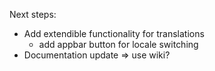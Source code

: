 Next steps:

- Add extendible functionality for translations
  - add appbar button for locale switching
- Documentation update => use wiki?

